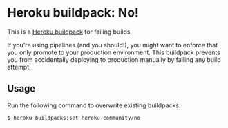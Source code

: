 # Heroku buildpack: No!

This is a [Heroku buildpack][buildpack] for failing builds.

If you're using pipelines (and you should!), you might want to enforce that
you only promote to your production environment. This buildpack prevents you
from accidentally deploying to production manually by failing any build
attempt.

[buildpack]: https://devcenter.heroku.com/articles/buildpacks
    "Heroku Dev Center article on buildpacks"


## Usage

Run the following command to overwrite existing buildpacks:

    $ heroku buildpacks:set heroku-community/no
